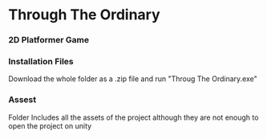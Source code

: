 # Through The Ordinary
### 2D Platformer Game

### Installation Files
Download the whole folder as a .zip file and run "Throug The Ordinary.exe"

### Assest
Folder Includes all the assets of the project although they are not enough to open the project on unity